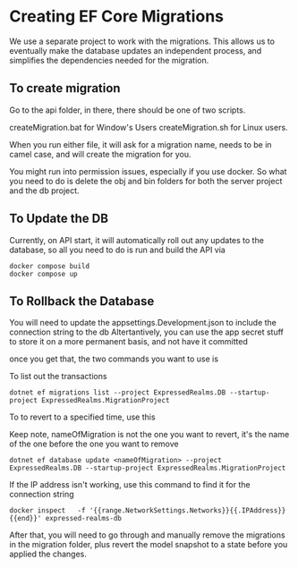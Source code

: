 # Creating EF Core Migrations
We use a separate project to work with the migrations.  This allows us to eventually make the database updates an 
independent process, and simplifies the dependencies needed for the migration.


## To create migration

Go to the api folder, in there, there should be one of two scripts.

createMigration.bat for Window's Users
createMigration.sh for Linux users.

When you run either file, it will ask for a migration name, needs to be in camel case, and will create the migration for
you.

You might run into permission issues, especially if you use docker.  So what you need to do is delete the obj and bin
folders for both the server project and the db project.

## To Update the DB

Currently, on API start, it will automatically roll out any updates to the database, so all you need to do is run and
build the API via

```shell
docker compose build
docker compose up
```

## To Rollback the Database
You will need to update the appsettings.Development.json to include the connection string to the db
Altertantively, you can use the app secret stuff to store it on a more permanent basis, and not have it committed

once you get that, the two commands you want to use is

To list out the transactions
```shell
dotnet ef migrations list --project ExpressedRealms.DB --startup-project ExpressedRealms.MigrationProject
```

To to revert to a specified time, use this

Keep note, nameOfMigration is not the one you want to revert, it's the name of the one before the one you want to remove
```shell
dotnet ef database update <nameOfMigration> --project ExpressedRealms.DB --startup-project ExpressedRealms.MigrationProject
```

If the IP address isn't working, use this command to find it for the connection string

```shell
docker inspect   -f '{{range.NetworkSettings.Networks}}{{.IPAddress}}{{end}}' expressed-realms-db
```

After that, you will need to go through and manually remove the migrations in the migration folder, plus revert the model
snapshot to a state before you applied the changes.
